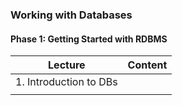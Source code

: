 ### Working with Databases

#### Phase 1: Getting Started with RDBMS

| Lecture | Content | 
| -- | -- |
| 1. Introduction to DBs |  |
| | |